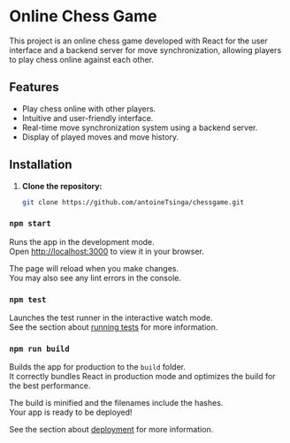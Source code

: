 # Online Chess Game

This project is an online chess game developed with React for the user interface and a backend server for move synchronization, allowing players to play chess online against each other.

## Features

- Play chess online with other players.
- Intuitive and user-friendly interface.
- Real-time move synchronization system using a backend server.
- Display of played moves and move history.

## Installation

1. **Clone the repository:**

   ```bash
   git clone https://github.com/antoineTsinga/chessgame.git


### `npm start`

Runs the app in the development mode.\
Open [http://localhost:3000](http://localhost:3000) to view it in your browser.

The page will reload when you make changes.\
You may also see any lint errors in the console.

### `npm test`

Launches the test runner in the interactive watch mode.\
See the section about [running tests](https://facebook.github.io/create-react-app/docs/running-tests) for more information.

### `npm run build`

Builds the app for production to the `build` folder.\
It correctly bundles React in production mode and optimizes the build for the best performance.

The build is minified and the filenames include the hashes.\
Your app is ready to be deployed!

See the section about [deployment](https://facebook.github.io/create-react-app/docs/deployment) for more information.

